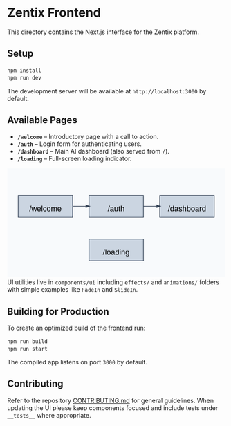# Zentix Frontend

This directory contains the Next.js interface for the Zentix platform.

## Setup

```bash
npm install
npm run dev
```

The development server will be available at `http://localhost:3000` by default.

## Available Pages

- **`/welcome`** – Introductory page with a call to action.
- **`/auth`** – Login form for authenticating users.
- **`/dashboard`** – Main AI dashboard (also served from `/`).
- **`/loading`** – Full-screen loading indicator.

![Frontend pages diagram](../docs/frontend-pages.svg)
UI utilities live in `components/ui` including `effects/` and `animations/` folders with simple examples like `FadeIn` and `SlideIn`.

## Building for Production

To create an optimized build of the frontend run:

```bash
npm run build
npm run start
```

The compiled app listens on port `3000` by default.

## Contributing

Refer to the repository [CONTRIBUTING.md](../CONTRIBUTING.md) for general guidelines.
When updating the UI please keep components focused and include tests under
`__tests__` where appropriate.
